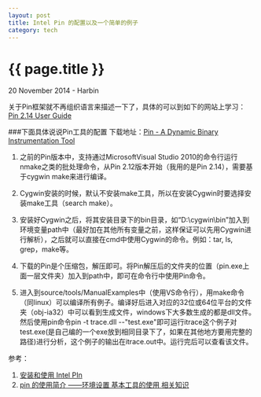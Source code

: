 ```yaml
---
layout: post
title: Intel Pin 的配置以及一个简单的例子
category: tech
---
```


{{ page.title }}
================
<p class="meta">20 November 2014 - Harbin</p>

关于Pin框架就不再组织语言来描述一下了，具体的可以到如下的网站上学习：
[Pin 2.14 User Guide](https://software.intel.com/sites/landingpage/pintool/docs/67254/Pin/html/)

###下面具体说说Pin工具的配置
下载地址：[Pin - A Dynamic Binary Instrumentation Tool](https://software.intel.com/en-us/articles/pin-a-dynamic-binary-instrumentation-tool "Pin - A Dynamic Binary Instrumentation Tool")
1.	之前的Pin版本中，支持通过MicrosoftVisual Studio 2010的命令行运行nmake之类的批处理命令，从Pin 2.12版本开始（我用的是Pin 2.14），需要基于cygwin make来进行编译。

2.	Cygwin安装的时候，默认不安装make工具，所以在安装Cygwin时要选择安装make工具（search make）。

3.	安装好Cygwin之后，将其安装目录下的bin目录，如“D:\cygwin\bin”加入到环境变量path中（最好加在其他所有变量之前，这样保证可以先用Cygwin进行解析），之后就可以直接在cmd中使用Cygwin的命令。例如：tar, ls, grep，make等。

4.	下载的Pin是个压缩包，解压即可。将Pin解压后的文件夹的位置（pin.exe上面一层文件夹）加入到path中，即可在命令行中使用Pin命令。

5.	进入到source/tools/ManualExamples中（使用VS命令行），用make命令（同linux）可以编译所有例子。编译好后进入对应的32位或64位平台的文件夹（obj-ia32）中可以看到生成文件，windows下大多数生成的都是dll文件。然后使用pin命令pin -t trace.dll --"test.exe"即可运行itrace这个例子对test.exe(是自己编的一个exe放到相同目录下了，如果在其他地方要用完整的路径)进行分析，这个例子的输出在itrace.out中。运行完后可以查看该文件。




参考：
1. [安装和使用 Intel PIn](http://www.xuebuyuan.com/2005064.html)
2. [pin 的使用简介 ——环境设置 基本工具的使用 相关知识](http://blog.csdn.net/familyvirtue/article/details/7768921)